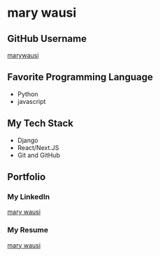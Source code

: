 # mary wausi

## GitHub Username
[marywausi](https://github.com/marywausi)

## Favorite Programming Language

- Python
- javascript

## My Tech Stack

- Django
- React/Next.JS
- Git and GitHub

## Portfolio

### My LinkedIn
[mary wausi](https://www.linkedin.com/in/mary-wausi-8782ab30a/)

### My Resume
[mary wausi](https://docs.google.com/document/d/1k1izbLhYExe-7Oak9V0BIdCAWwnhClWhcZ4JJB8tmG0/edit?usp=sharing)


